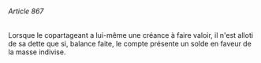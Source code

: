 ###### Article 867

Lorsque le copartageant a lui-même une créance à faire valoir, il n'est alloti de sa dette que si, balance faite, le compte présente un solde en faveur de la masse indivise.

